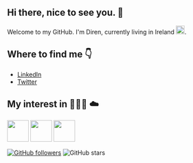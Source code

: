 ## Hi there, nice to see you. :wave:

Welcome to my GitHub.
I'm Diren, currently living in Ireland <img src="https://hatscripts.github.io/circle-flags/flags/ie.svg" width="20">.


## Where to find me :point_down:

- [LinkedIn](https://www.linkedin.com/in/direnakkocdemir)
- [Twitter](https://twitter.com/AkkocDiren)

## My interest in  👩🏻‍💻 :cloud:

<code><img height="50" src="https://www.vectorlogo.zone/logos/serverless/serverless-ar21.svg"></code>
<code><img height="50" src="https://www.vectorlogo.zone/logos/javascript/javascript-ar21.svg"></code>
<code><img height="50" src="https://www.vectorlogo.zone/logos/python/python-horizontal.svg"></code>


[![GitHub followers](https://img.shields.io/github/followers/direnakkoc?style=social)](https://github.com/direnakkoc?tab=followers)
![GitHub stars](https://img.shields.io/github/stars/direnakkoc?style=social)
<!-- [![Github visitors](https://visitor-badge.glitch.me/badge?page_id=direnakkoc.visitor-badge)](https://GitHub.com/direnakkoc/StrapDown.js/stargazers/)
 -->

